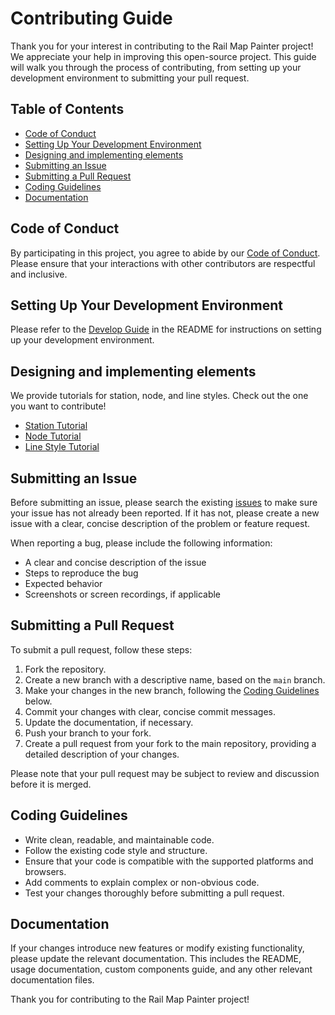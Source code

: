 # Contributing Guide

Thank you for your interest in contributing to the Rail Map Painter project! We appreciate your help in improving this open-source project. This guide will walk you through the process of contributing, from setting up your development environment to submitting your pull request.

## Table of Contents

- [Code of Conduct](#code-of-conduct)
- [Setting Up Your Development Environment](#setting-up-your-development-environment)
- [Designing and implementing elements](#designing-and-implementing-elements)
- [Submitting an Issue](#submitting-an-issue)
- [Submitting a Pull Request](#submitting-a-pull-request)
- [Coding Guidelines](#coding-guidelines)
- [Documentation](#documentation)

## Code of Conduct

By participating in this project, you agree to abide by our [Code of Conduct](./CODE_OF_CONDUCT.md). Please ensure that your interactions with other contributors are respectful and inclusive.

## Setting Up Your Development Environment

Please refer to the [Develop Guide](./docs/developer-guide.md) in the README for instructions on setting up your development environment.

## Designing and implementing elements

We provide tutorials for station, node, and line styles. Check out the one you want to contribute!

- [Station Tutorial](./docs/stations.md)
- [Node Tutorial](./docs/nodes.md)
- [Line Style Tutorial](./docs/line-styles.md)

## Submitting an Issue

Before submitting an issue, please search the existing [issues](https://github.com/railmapgen/rmp/issues) to make sure your issue has not already been reported. If it has not, please create a new issue with a clear, concise description of the problem or feature request.

When reporting a bug, please include the following information:

- A clear and concise description of the issue
- Steps to reproduce the bug
- Expected behavior
- Screenshots or screen recordings, if applicable

## Submitting a Pull Request

To submit a pull request, follow these steps:

1. Fork the repository.
2. Create a new branch with a descriptive name, based on the `main` branch.
3. Make your changes in the new branch, following the [Coding Guidelines](#coding-guidelines) below.
4. Commit your changes with clear, concise commit messages.
5. Update the documentation, if necessary.
6. Push your branch to your fork.
7. Create a pull request from your fork to the main repository, providing a detailed description of your changes.

Please note that your pull request may be subject to review and discussion before it is merged.

## Coding Guidelines

- Write clean, readable, and maintainable code.
- Follow the existing code style and structure.
- Ensure that your code is compatible with the supported platforms and browsers.
- Add comments to explain complex or non-obvious code.
- Test your changes thoroughly before submitting a pull request.

## Documentation

If your changes introduce new features or modify existing functionality, please update the relevant documentation. This includes the README, usage documentation, custom components guide, and any other relevant documentation files.

Thank you for contributing to the Rail Map Painter project!
